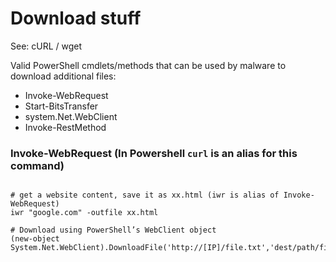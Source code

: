 # Download stuff

See: cURL / wget


Valid PowerShell cmdlets/methods that can be used by malware to download additional files:
- Invoke-WebRequest
- Start-BitsTransfer
- system.Net.WebClient
- Invoke-RestMethod



### Invoke-WebRequest (In Powershell `curl` is an alias for this command)

```

# get a website content, save it as xx.html (iwr is alias of Invoke-WebRequest)
iwr "google.com" -outfile xx.html

# Download using PowerShell’s WebClient object
(new-object System.Net.WebClient).DownloadFile('http://[IP]/file.txt','dest/path/file.txt')

```